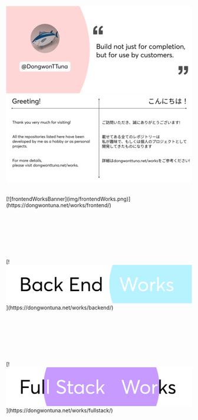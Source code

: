 <img src="/img/topBanner.png" alt="TopBanner"/>
<img src="/img/greeting.png" alt="GreetingBanner"/>
<br/>
<br/>
<br/>
[![frontendWorksBanner](img/frontendWorks.png)](https://dongwontuna.net/works/frontend/)
<br/>
<br/>
<br/>
<br/>
<br/>
<br/>
<br/>
<br/>
<br/>
[!<img src="/img/backendWorks.png" alt="backWorksBanner"/>](https://dongwontuna.net/works/backend/)
<br/>
<br/>
<br/>
<br/>
<br/>
<br/>
<br/>
<br/>
<br/>
[!<img src="/img/fullstackWorks.png" alt="fullStackWorksBanner"/>](https://dongwontuna.net/works/fullstack/)
<br/>
<br/>
<br/>
<br/>
<br/>
<br/>
<br/>
<br/>
<br/>